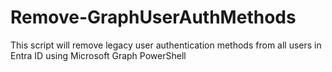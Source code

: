 # Remove-GraphUserAuthMethods
This script will remove legacy user authentication methods from all users in Entra ID using Microsoft Graph PowerShell
